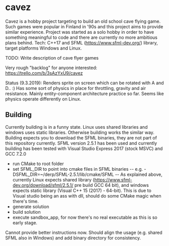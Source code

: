 # cavez
Cavez is a hobby project targeting to build an old school cave flying game. Such games were popular in Finland in '90s and this project aims to provide similar experience. Project was started as a solo hobby in order to have something meaningful to code and there are currently no more ambitious plans behind. Tech: C++17 and SFML (https://www.sfml-dev.org/) library, target platforms Windows and Linux. 

TODO: Write description of cave flyer games

Very rough "backlog" for anyone interested: https://trello.com/b/3sAzYxU9/cavez

Status (9.3.2019): Renders sprite on screen which can be rotated with A and D.. :) Has some sort of physics in place for throttling, gravity and air resistance. Mainly entity-component architecture practice so far. Seems like physics operate differently on Linux.

## Building

Currently building is in a funny state. Linux uses shared libraries and windows uses static libraries. Otherwise building works the similar way. Building expects you to download the SFML binaries, they are not part of this repository currently. SFML version 2.5.1 has been used and currently building has been tested with Visual Studio Express 2017 (stock MSVC) and GCC 7.2.0
- run CMake to root folder
- set SFML_DIR to point into cmake files in SFML binaries
-- e.g. -DSFML_DIR=~/derp/SFML-2.5.1/lib/cmake/SFML
-- As explained above, currently Linux expects shared library (https://www.sfml-dev.org/download/sfml/2.5.1/ pre build GCC 64 bit), and windows expects static library (Visual C++ 15 (2017) - 64-bit). This is due to Visual studio being an ass with dll, should do some CMake magic when there's time.
- generate solution
- build solution
- execute sandbox_app, for now there's no real executable as this is so early stage.


Cannot provide better instructions now. Should align the usage (e.g. shared SFML also in Windows) and add binary directory for consistency.
